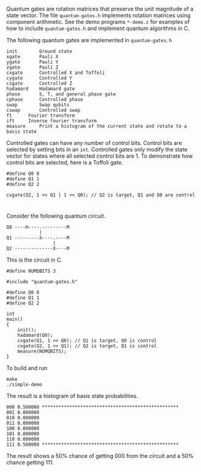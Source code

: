 Quantum gates are rotation matrices that preserve the unit magnitude of a state
vector.
The file `quantum-gates.h` implements rotation matrices using component
arithmetic.
See the demo programs `*-demo.c` for examples of how to include
`quantum-gates.h` and implement quantum algorithms in C.

The following quantum gates are implemented in `quantum-gates.h`

```
init		Ground state
xgate		Pauli X
ygate		Pauli Y
zgate		Pauli Z
cxgate		Controlled X and Toffoli
cygate		Controlled Y
czgate		Controlled Z
hadamard	Hadamard gate
phase		S, T, and general phase gate
cphase		Controlled phase
swap		Swap qubits
cswap		Controlled swap
ft		Fourier transform
ift		Inverse fourier transform
measure		Print a histogram of the current state and rotate to a basis state
```

Controlled gates can have any number of control bits.
Control bits are selected by setting bits in an `int`.
Controlled gates only modify the state vector for states
where all selected control bits are 1.
To demonstrate how control bits are selected, here is a Toffoli gate.

```
#define Q0 0
#define Q1 1
#define Q2 2

cxgate(Q2, 1 << Q1 | 1 << Q0); // Q2 is target, Q1 and Q0 are control
```

#

Consider the following quantum circuit.

```
Q0 ----H----.---------M
            |
Q1 ---------X----.----M
                 |
Q2 --------------X----M
```

This is the circuit in C.

```
#define NUMQBITS 3

#include "quantum-gates.h"

#define Q0 0
#define Q1 1
#define Q2 2

int
main()
{
	init();
	hadamard(Q0);
	cxgate(Q1, 1 << Q0); // Q1 is target, Q0 is control
	cxgate(Q2, 1 << Q1); // Q2 is target, Q1 is control
	measure(NUMQBITS);
}
```

To build and run

```
make
./simple-demo
```

The result is a histogram of basis state probabilities.

```
000 0.500000 **************************************************
001 0.000000 
010 0.000000 
011 0.000000 
100 0.000000 
101 0.000000 
110 0.000000 
111 0.500000 **************************************************
```

The result shows a 50% chance of getting 000 from the circuit and a 50% chance getting 111.
